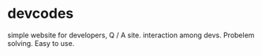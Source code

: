 # devcodes
simple website for developers, Q / A site. interaction among devs. Probelem solving.
Easy to use.